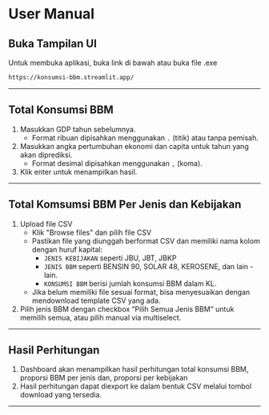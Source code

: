 # User Manual

## Buka Tampilan UI

Untuk membuka aplikasi, buka link di bawah atau buka file .exe

```bash
https://konsumsi-bbm.streamlit.app/
```

---

## Total Konsumsi BBM

1. Masukkan GDP tahun sebelumnya.
   - Format ribuan dipisahkan menggunakan `.` (titik) atau tanpa pemisah.
2. Masukkan angka pertumbuhan ekonomi dan capita untuk tahun yang akan diprediksi.
   - Format desimal dipisahkan menggunakan `,` (koma).
3. Klik enter untuk menampilkan hasil.

---

## Total Komsumsi BBM Per Jenis dan Kebijakan

1. Upload file CSV
   - Klik "Browse files" dan pilih file CSV
   - Pastikan file yang diunggah berformat CSV dan memiliki nama kolom dengan huruf kapital:
     - `JENIS KEBIJAKAN` seperti JBU, JBT, JBKP
     - `JENIS BBM` seperti BENSIN 90, SOLAR 48, KEROSENE, dan lain - lain.
     - `KONSUMSI BBM` berisi jumlah konsumsi BBM dalam KL.
   - Jika belum memiliki file sesuai format, bisa menyesuaikan dengan mendownload template CSV yang ada.
2. Pilih jenis BBM dengan checkbox “Pilih Semua Jenis BBM” untuk memilih semua, atau pilih manual via multiselect.

---

## Hasil Perhitungan

1. Dashboard akan menampilkan hasil perhitungan total konsumsi BBM, proporsi BBM per jenis dan, proporsi per kebijakan
2. Hasil perhitungan dapat diexport ke dalam bentuk CSV melalui tombol download yang tersedia.

---
